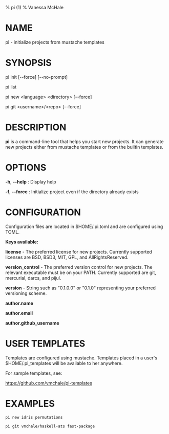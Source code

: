 % pi (1)
% Vanessa McHale

# NAME

pi - initialize projects from mustache templates

# SYNOPSIS

pi init [--force] [--no-prompt]

pi list

pi new \<language\> \<directory\> [--force]

pi git \<username\>/\<repo\> [--force]

# DESCRIPTION

**pi** is a command-line tool that helps you start new projects. It can generate
new projects either from mustache templates or from the builtin templates.

# OPTIONS

**-h**, **--help**
: Display help

**-f**, **--force**
: Initialize project even if the directory already exists

# CONFIGURATION

Configuration files are located in $HOME/.pi.toml and are configured using TOML.

**Keys available:**

**license** - The preferred license for new projects. Currently supported
licenses are BSD, BSD3, MIT, GPL, and AllRightsReserved.

**version_control** - The preferred version control for new projects. The
relevant executable must be on your PATH. Currently supported are git,
mercurial, darcs, and pijul.

**version** - String such as "0.1.0.0" or "0.1.0" representing your preferred
versioning scheme.

**author.name**

**author.email**

**author.github_username**

# USER TEMPLATES

Templates are configured using mustache. Templates placed in a
user's $HOME/.pi_templates will be available to her anywhere.

For sample templates, see:

https://github.com/vmchale/pi-templates

# EXAMPLES

```
pi new idris permutations
```

```
pi git vmchale/haskell-ats fast-package
```
